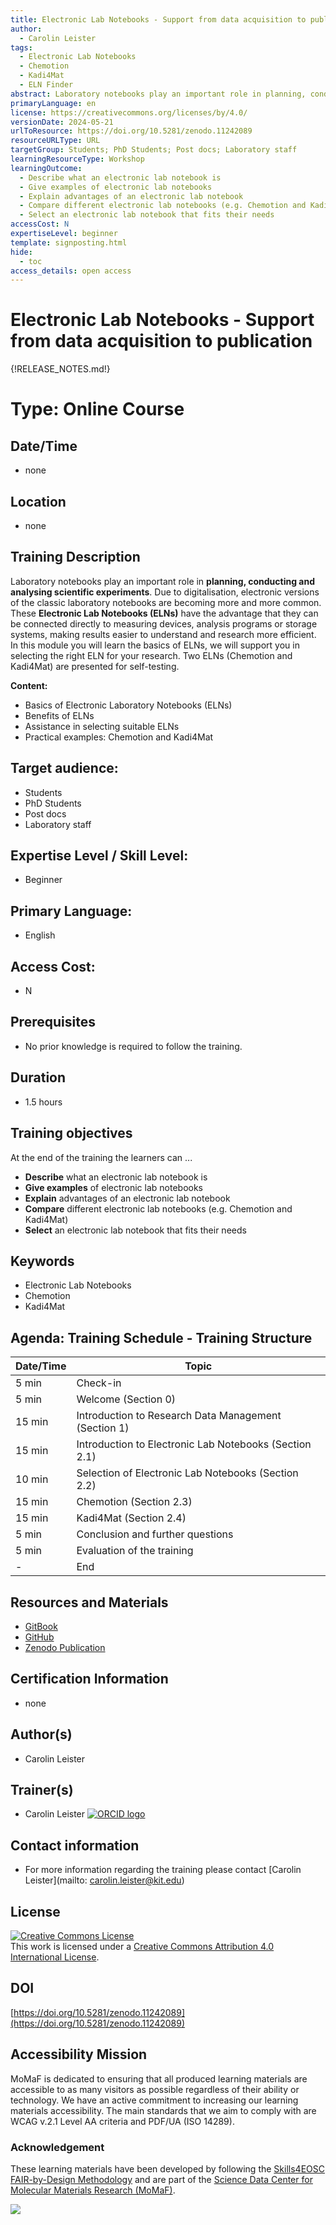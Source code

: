 ```yaml
---
title: Electronic Lab Notebooks - Support from data acquisition to publication
author:
  - Carolin Leister
tags:
  - Electronic Lab Notebooks
  - Chemotion
  - Kadi4Mat
  - ELN Finder
abstract: Laboratory notebooks play an important role in planning, conducting and analysing scientific experiments. Due to digitalisation, electronic versions of the classic laboratory notebooks are becoming more and more common. These Electronic Lab Notebooks (ELNs) have the advantage that they can be connected directly to measuring devices, analysis programs or storage systems, making results easier to understand and research more efficient. In this module you will learn the basics of ELNs, we will support you in selecting the right ELN for your research. Two ELNs (Chemotion and Kadi4Mat) are presented for self-testing.
primaryLanguage: en
license: https://creativecommons.org/licenses/by/4.0/
versionDate: 2024-05-21
urlToResource: https://doi.org/10.5281/zenodo.11242089
resourceURLType: URL
targetGroup: Students; PhD Students; Post docs; Laboratory staff
learningResourceType: Workshop
learningOutcome:
  - Describe what an electronic lab notebook is
  - Give examples of electronic lab notebooks
  - Explain advantages of an electronic lab notebook
  - Compare different electronic lab notebooks (e.g. Chemotion and Kadi4Mat)
  - Select an electronic lab notebook that fits their needs
accessCost: N
expertiseLevel: beginner
template: signposting.html
hide:
  - toc
access_details: open access
---
```


# Electronic Lab Notebooks - Support from data acquisition to publication

{!RELEASE_NOTES.md!}

# Type: Online Course

## Date/Time
- none

## Location
- none

## Training Description
Laboratory notebooks play an important role in **planning, conducting and analysing scientific experiments**. Due to digitalisation, electronic versions of the classic laboratory notebooks are becoming more and more common. These **Electronic Lab Notebooks (ELNs)** have the advantage that they can be connected directly to measuring devices, analysis programs or storage systems, making results easier to understand and research more efficient. In this module you will learn the basics of ELNs, we will support you in selecting the right ELN for your research. Two ELNs (Chemotion and Kadi4Mat) are presented for self-testing.

**Content:**

- Basics of Electronic Laboratory Notebooks (ELNs)
- Benefits of ELNs
- Assistance in selecting suitable ELNs
- Practical examples: Chemotion and Kadi4Mat

## Target audience:
- Students
- PhD Students
- Post docs
- Laboratory staff

## Expertise Level / Skill Level:
- Beginner

## Primary Language:
- English

## Access Cost:
- N

## Prerequisites
- No prior knowledge is required to follow the training.

## Duration
- 1.5 hours

## Training objectives
At the end of the training the learners can ...

- **Describe** what an electronic lab notebook is
- **Give examples** of electronic lab notebooks
- **Explain** advantages of an electronic lab notebook
- **Compare** different electronic lab notebooks (e.g. Chemotion and Kadi4Mat)
- **Select** an electronic lab notebook that fits their needs

## Keywords
 - Electronic Lab Notebooks
 - Chemotion 
 - Kadi4Mat

## Agenda: Training Schedule - Training Structure

| Date/Time | Topic                                                  |
| --------- | ------------------------------------------------------ |
| 5 min     | Check-in                                               |
| 5 min     | Welcome (Section 0)                                    |
| 15 min    | Introduction to Research Data Management (Section 1)   |
| 15 min    | Introduction to Electronic Lab Notebooks (Section 2.1) |
| 10 min    | Selection of Electronic Lab Notebooks (Section 2.2)    |
| 15 min    | Chemotion (Section 2.3)                                |
| 15 min    | Kadi4Mat (Section 2.4)                                 |
| 5 min     | Conclusion and further questions                       |
| 5 min     | Evaluation of the training                             |
| -         | End                                                    |

## Resources and Materials
- [GitBook](https://kit-training-electronic-lab-notebooks.github.io/Electronic-Lab-Notebooks-Basics/latest/)
- [GitHub](https://github.com/KIT-Training-Electronic-Lab-Notebooks/Electronic-Lab-Notebooks-Basics)
- [Zenodo Publication](https://doi.org/10.5281/zenodo.11242089)
 
## Certification Information
- none

## Author(s)
- Carolin Leister

## Trainer(s)
- Carolin Leister [![ORCID logo](./attachments/orcid_16x16.webp)](https://orcid.org/0000-0002-6940-0024)

## Contact information

- For more information regarding the training please contact [Carolin Leister](mailto: carolin.leister@kit.edu)
## License

<a rel="license" href="http://creativecommons.org/licenses/by/4.0/"><img alt="Creative Commons License" style="border-width:0" src="https://i.creativecommons.org/l/by/4.0/88x31.png" /></a><br />This work is licensed under a <a rel="license" href="http://creativecommons.org/licenses/by/4.0/">Creative Commons Attribution 4.0 International License</a>.

## DOI

[https://doi.org/10.5281/zenodo.11242089](https://doi.org/10.5281/zenodo.11242089)

## Accessibility Mission

MoMaF is dedicated to ensuring that all produced learning materials are accessible to as many visitors as possible regardless of their ability or technology. We have an active commitment to increasing our learning materials accessibility. The main standards that we aim to comply with are WCAG v.2.1 Level AA criteria and PDF/UA (ISO 14289).

### Acknowledgement

These learning materials have been developed by following the [Skills4EOSC FAIR-by-Design Methodology](https://doi.org/10.5281/zenodo.7875540) and are part of the [Science Data Center for Molecular Materials Research (MoMaF)](https://momaf.scc.kit.edu/).

![](attachments/momaf_logo.svg)